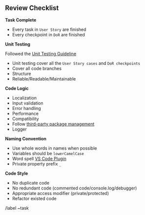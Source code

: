 ## Review Checklist

**Task Complete**

- Every task in `User Story` are finished
- Every checkpoint in `DoR` are finished

**Unit Testing**

Followed the [Unit Testing Guideline](https://git.ringcentral.com/Fiji/Fiji-docs/blob/develop/Docs/Process/UnitTestingGuideline.md)

- Unit testing cover all the `User Story cases` and `DoR checkpoints`
- Cover all code branches
- Structure
- Reliable/Readable/Maintainable

**Code Logic**

- Localization
- Input validation
- Error handling
- Performance
- Compatibility
- Follow [third-party package management](https://git.ringcentral.com/Fiji/Fiji-docs/blob/develop/Docs/Process/NormailzedNpmPackage.md)
- Logger

**Naming Convention**

- Use whole words in names when possible
- Variables should be `lowerCamelCase`
- Word spell [VS Code Plugin](https://marketplace.visualstudio.com/items?itemName=streetsidesoftware.code-spell-checker)
- Private property prefix `_`

**Code Style**

- No duplicate code
- No redundant code (commented code/console.log/debugger)
- Appropriate access modifier (private/protected)
- Refactor existed code

/label ~task
